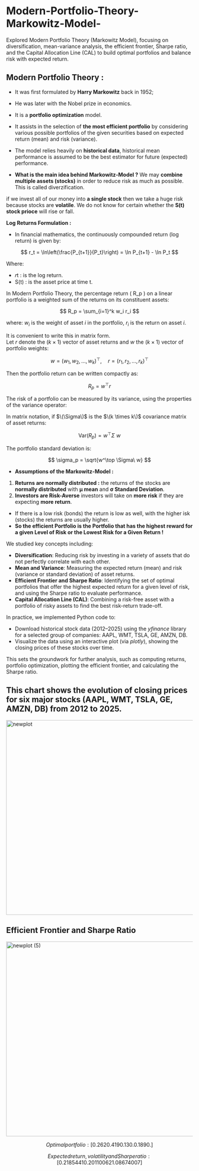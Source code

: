 # Modern-Portfolio-Theory-Markowitz-Model-
Explored Modern Portfolio Theory (Markowitz Model), focusing on diversification, mean-variance analysis, the efficient frontier, Sharpe ratio, and the Capital Allocation Line (CAL) to build optimal portfolios and balance risk with expected return.
 
## Modern Portfolio Theory : 
* It was first formulated by **Harry Markowitz** back in 1952;
* He was later with the Nobel prize in economics.
* It is a **portfolio optimization** model.
* It assists in the selection of **the most efficient portfolio** by considering various possible portfolios of the given securities based on expected return (mean) and risk (variance).

* The model relies heavily on **historical data**, historical mean performance is assumed to be the best estimator for future (expected) performance.

* **What is the main idea behind Markowitz-Model ?**
  We may  **combine multiple assets (stocks)** in order to reduce risk as much as possible. This is called diverzification.

if we invest all of our money into **a single stock** then we take a huge risk because stocks are **volatile**. We do not know for certain whether the **S(t) stock prioce** will rise or fall. 

**Log Returns Formulation :**
* In financial mathematics, the continuously compounded return (log return) is given by:

$$
r_t = \ln\left(\frac{P_{t+1}}{P_t}\right) = \ln P_{t+1} - \ln P_t
$$

Where:

* 𝑟t : is the log return.
* S(t) : is the asset price at time t.

​In Modern Portfolio Theory, the percentage return \( R_p \) on a linear portfolio is a weighted sum of the returns on its constituent assets:

$$
R_p = \sum_{i=1}^k w_i r_i
$$

where:
$w_i$ is the weight of asset $i$ in the portfolio, 
$r_i$ is the return on asset $i$.

It is convenient to write this in matrix form.  
Let $r$ denote the $(k \times 1)$ vector of asset returns and $w$ the $(k \times 1)$ vector of portfolio weights:

$$
w = (w_1, w_2, \dots, w_k)^\top, \quad r = (r_1, r_2, \dots, r_k)^\top
$$

Then the portfolio return can be written compactly as:

$$
R_p = w^\top r
$$


The risk of a portfolio can be measured by its variance, using the properties of the variance operator:



In matrix notation, if $\(\Sigma\)$ is the $\(k \times k\)$ covariance matrix of asset returns:

$$
\mathrm{Var}(R_p) = w^\top \Sigma\ w
$$

The portfolio standard deviation is:

$$
\sigma_p = \sqrt{w^\top \Sigma\ w}
$$


* **Assumptions of the Markowitz-Model :**
1) **Returns are normally distributed :** the returns of the stocks are **normally distributed** with **µ mean** and **σ Standard Deviation**.
2) **Investors are Risk-Averse** investors will take on **more risk** if they are expecting **more return**.

* If there is a low risk (bonds) the return is low as well, with the higher isk (stocks) the returns are usually higher.
* **So the efficient Portfolio is the Portfolio that has the highest reward for a given Level of Risk or the Lowest Risk for a Given Return !**


We studied key concepts including:

* **Diversification**: Reducing risk by investing in a variety of assets that do not perfectly correlate with each other.
* **Mean and Variance**: Measuring the expected return (mean) and risk (variance or standard deviation) of asset returns.
* **Efficient Frontier and Sharpe Ratio**: Identifying the set of optimal portfolios that offer the highest expected return for a given level of risk, and using the Sharpe ratio to evaluate performance.
* **Capital Allocation Line (CAL)**: Combining a risk-free asset with a portfolio of risky assets to find the best risk-return trade-off.

In practice, we implemented Python code to:

* Download historical stock data (2012–2025) using the *yfinance* library for a selected group of companies: AAPL, WMT, TSLA, GE, AMZN, DB.
* Visualize the data using an interactive plot (via *plotly*), showing the closing prices of these stocks over time.

This sets the groundwork for further analysis, such as computing returns, portfolio optimization, plotting the efficient frontier, and calculating the Sharpe ratio.


## This chart shows the evolution of closing prices for six major stocks (AAPL, WMT, TSLA, GE, AMZN, DB) from 2012 to 2025.
<img width="1156" height="525" alt="newplot" src="https://github.com/user-attachments/assets/82b96279-9a28-49ea-899b-547abca24a97" />

## Efficient Frontier and Sharpe Ratio
<img width="1156" height="525" alt="newplot (5)" src="https://github.com/user-attachments/assets/67d3f9c0-56d3-478f-a2d1-f3de7f5b763b" />


$$
Optimal portfolio:  [0.262 0.419 0.13  0.    0.189 0.   ]
$$

$$
Expected return, volatility and Sharpe ratio:  [0.2185441  0.20110062 1.08674007]
$$





